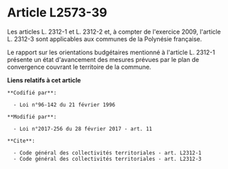 # Article L2573-39

Les articles L. 2312-1 et L. 2312-2 et, à compter de l'exercice 2009, l'article L. 2312-3 sont applicables aux communes de la
Polynésie française.

Le rapport sur les orientations budgétaires mentionné à l'article L.  2312-1 présente un état d'avancement des mesures
prévues par le plan de  convergence couvrant le territoire de la commune.

**Liens relatifs à cet article**

	**Codifié par**:

	  - Loi n°96-142 du 21 février 1996

	**Modifié par**:

	  - Loi n°2017-256 du 28 février 2017 - art. 11

	**Cite**:

	  - Code général des collectivités territoriales - art. L2312-1
	  - Code général des collectivités territoriales - art. L2312-3
